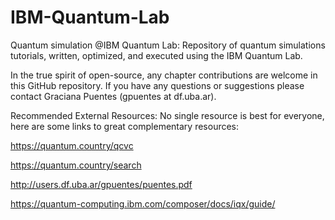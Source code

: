 # IBM-Quantum-Lab

Quantum simulation @IBM Quantum Lab: 
Repository of quantum simulations tutorials, written, optimized, and executed using the IBM Quantum Lab.

In the true spirit of open-source, any chapter contributions are welcome in this GitHub repository.
If you have any questions or suggestions please contact Graciana Puentes (gpuentes at df.uba.ar).


Recommended External Resources: No single resource is best for everyone, here are some links to great complementary resources:

https://quantum.country/qcvc

https://quantum.country/search

http://users.df.uba.ar/gpuentes/puentes.pdf

https://quantum-computing.ibm.com/composer/docs/iqx/guide/


